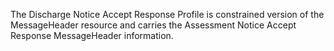
The Discharge Notice Accept Response Profile is constrained version of the MessageHeader resource and carries the Assessment Notice Accept Response MessageHeader information. 
